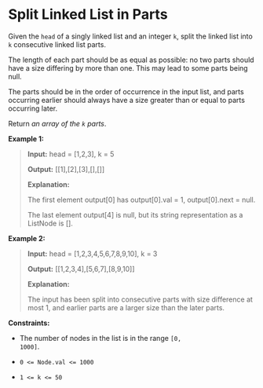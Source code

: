 # Split Linked List in Parts

Given the <code>head</code> of a singly linked list and an integer <code>k</code>, split the linked list into <code>k</code> consecutive linked list parts.

The length of each part should be as equal as possible: no two parts should have a size differing by more than one. This may lead to some parts being null.

The parts should be in the order of occurrence in the input list, and parts occurring earlier should always have a size greater than or equal to parts occurring later.

Return *an array of the *<code>k</code>* parts*.


**Example 1:**
>
> **Input:** head = [1,2,3], k = 5
>
> **Output:** [[1],[2],[3],[],[]]
>
> **Explanation:**
>
> The first element output[0] has output[0].val = 1, output[0].next = null.
>
> The last element output[4] is null, but its string representation as a ListNode is [].

**Example 2:**
>
> **Input:** head = [1,2,3,4,5,6,7,8,9,10], k = 3
>
> **Output:** [[1,2,3,4],[5,6,7],[8,9,10]]
>
> **Explanation:**
>
> The input has been split into consecutive parts with size difference at most 1, and earlier parts are a larger size than the later parts.


**Constraints:**

- The number of nodes in the list is in the range <code>[0, 1000]</code>.

- <code>0 &lt;= Node.val &lt;= 1000</code>

- <code>1 &lt;= k &lt;= 50</code>
